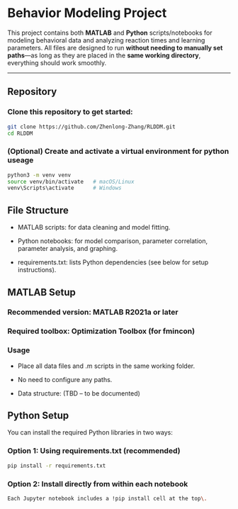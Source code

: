 # Behavior Modeling Project

This project contains both **MATLAB** and **Python** scripts/notebooks for modeling behavioral data and analyzing reaction times and learning parameters. All files are designed to run **without needing to manually set paths**—as long as they are placed in the **same working directory**, everything should work smoothly.

---

## Repository

### Clone this repository to get started:

```bash
git clone https://github.com/Zhenlong-Zhang/RLDDM.git
cd RLDDM
```
### (Optional) Create and activate a virtual environment for python useage

```bash
python3 -m venv venv
source venv/bin/activate   # macOS/Linux
venv\Scripts\activate      # Windows
```

## File Structure

- MATLAB scripts: for data cleaning and model fitting.

- Python notebooks: for model comparison, parameter correlation, parameter analysis, and graphing.

- requirements.txt: lists Python dependencies (see below for setup instructions).

## MATLAB Setup

### Recommended version: MATLAB R2021a or later
  
### Required toolbox: Optimization Toolbox (for fmincon)

### Usage
- Place all data files and .m scripts in the same working folder.

- No need to configure any paths.

- Data structure: (TBD – to be documented)

## Python Setup
You can install the required Python libraries in two ways:

### Option 1: Using requirements.txt (recommended)

```bash
pip install -r requirements.txt
```

### Option 2: Install directly from within each notebook

```bash
Each Jupyter notebook includes a !pip install cell at the top\.
```

